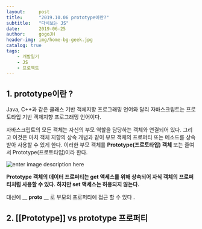 ```yaml
---
layout:     post
title:      "2019.10.06 prototype이란?"
subtitle:   "다시보는 JS"
date:       2019-06-25
author:     gogoJH
header-img: img/home-bg-geek.jpg
catalog: true
tags:
    - 개발일기
    - JS
    - 프로젝트
---
```


## 1. prototype이란 ? 

Java, C++과 같은 클래스 기반 객체지향 프로그래밍 언어와 달리 자바스크립트는 프로토타입 기반 객체지향 프로그래밍 언어이다.

자바스크립트의 모든 객체는 자신의 부모 역할을 담당하는 객체와 연결되어 있다. 그리고 이것은 마치 객체 지향의 상속 개념과 같이 부모 객체의 프로퍼티 또는 메소드를 상속받아 사용할 수 있게 한다. 이러한 부모 객체를 **Prototype(프로토타입) 객체** 또는 줄여서 Prototype(프로토타입)이라 한다.

![enter image description here](https://poiemaweb.com/img/printout_student_obj_from_chrome.png)

**Prototype 객체의 데이터 프로퍼티는 get 액세스를 위해 상속되어 자식 객체의 프로퍼티처럼 사용할 수 있다. 하지만 set 액세스는 허용되지 않는다.**

대신에 __ __proto__ __ 로 부모의 프로퍼티에 접근 할 수 있다 .

## 2. [[Prototype]] vs prototype 프로퍼티
<!--stackedit_data:
eyJoaXN0b3J5IjpbMzM5Mjk4NzIwLC0xNTE4MTA3MjA2LDE2ND
I4NjE5MTksMjEwNzI4OTM0OCwtMTAyMzg1OTA5M119
-->
